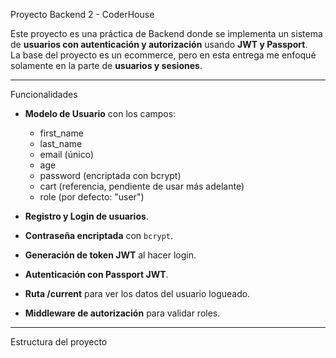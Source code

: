 Proyecto Backend 2 - CoderHouse

Este proyecto es una práctica de Backend donde se implementa un sistema de **usuarios con autenticación y autorización** usando **JWT y Passport**.  
La base del proyecto es un ecommerce, pero en esta entrega me enfoqué solamente en la parte de **usuarios y sesiones**.

---

Funcionalidades

- **Modelo de Usuario** con los campos:
  - first_name  
  - last_name  
  - email (único)  
  - age  
  - password (encriptada con bcrypt)  
  - cart (referencia, pendiente de usar más adelante)  
  - role (por defecto: "user")  

- **Registro y Login de usuarios**.  
- **Contraseña encriptada** con `bcrypt`.  
- **Generación de token JWT** al hacer login.  
- **Autenticación con Passport JWT**.  
- **Ruta /current** para ver los datos del usuario logueado.  
- **Middleware de autorización** para validar roles.

---
Estructura del proyecto

